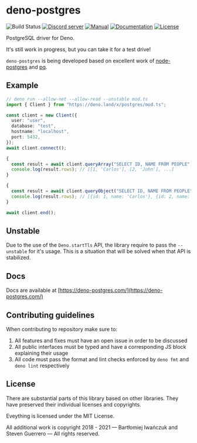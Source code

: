 # deno-postgres

![Build Status](https://img.shields.io/github/workflow/status/denodrivers/postgres/ci?label=Build&logo=github&style=flat-square)
[![Discord server](https://img.shields.io/discord/768918486575480863?color=blue&label=Ask%20for%20help%20here&logo=discord&style=flat-square)](https://discord.gg/HEdTCvZUSf)
[![Manual](https://img.shields.io/github/v/release/denodrivers/postgres?color=orange&label=Manual&logo=deno&style=flat-square)](https://deno-postgres.com)
[![Documentation](https://img.shields.io/github/v/release/denodrivers/postgres?color=yellow&label=Documentation&logo=deno&style=flat-square)](https://doc.deno.land/https/deno.land/x/postgres@v0.7.1/mod.ts)
[![License](https://img.shields.io/github/license/denodrivers/postgres?color=yellowgreen&label=License&style=flat-square)](LICENSE)

PostgreSQL driver for Deno.

It's still work in progress, but you can take it for a test drive!

`deno-postgres` is being developed based on excellent work of
[node-postgres](https://github.com/brianc/node-postgres) and
[pq](https://github.com/lib/pq).

## Example

```ts
// deno run --allow-net --allow-read --unstable mod.ts
import { Client } from "https://deno.land/x/postgres/mod.ts";

const client = new Client({
  user: "user",
  database: "test",
  hostname: "localhost",
  port: 5432,
});
await client.connect();

{
  const result = await client.queryArray("SELECT ID, NAME FROM PEOPLE");
  console.log(result.rows); // [[1, 'Carlos'], [2, 'John'], ...]
}

{
  const result = await client.queryObject("SELECT ID, NAME FROM PEOPLE");
  console.log(result.rows); // [{id: 1, name: 'Carlos'}, {id: 2, name: 'Johnru'}, ...]
}

await client.end();
```

## Unstable

Due to the use of the `Deno.startTls` API, the library require to pass the
`--unstable` for it's usage. This is a situation that will be solved when that
API is stabilized.

## Docs

Docs are available at [https://deno-postgres.com/](https://deno-postgres.com/)

## Contributing guidelines

When contributing to repository make sure to:

1. All features and fixes must have an open issue in order to be discussed
2. All public interfaces must be typed and have a corresponding JS block
   explaining their usage
3. All code must pass the format and lint checks enforced by `deno fmt` and
   `deno lint` respectively

## License

There are substantial parts of this library based on other libraries. They have
preserved their individual licenses and copyrights.

Eveything is licensed under the MIT License.

All additional work is copyright 2018 - 2021 — Bartłomiej Iwańczuk and Steven
Guerrero — All rights reserved.
